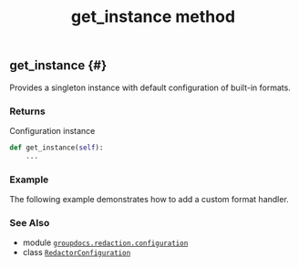 ﻿---
title: get_instance method
second_title: GroupDocs.Redaction for Python via .NET API References
description: 
type: docs
url: /python-net/groupdocs.redaction.configuration/redactorconfiguration/get_instance/
is_root: false
weight: 30
---

## get_instance {#}

Provides a singleton instance with default configuration of built-in formats.


### Returns 


Configuration instance


```python
def get_instance(self):
    ...
```



### Example 


The following example demonstrates how to add a custom format handler.



### See Also
* module [`groupdocs.redaction.configuration`](../../)
* class [`RedactorConfiguration`](/redaction/python-net/groupdocs.redaction.configuration/redactorconfiguration)
